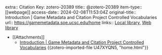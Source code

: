 extra:: Citation Key: zotero-20389
title:: @zotero-20389
item-type:: [[webpage]]
access-date:: 2024-02-08T11:53:04Z
original-title:: Introduction | Game Metadata and Citation Project Controlled Vocabularies
url:: https://gamemetadata.soe.ucsc.edu/home
links:: [Local library](zotero://select/groups/2386895/items/ATMUHVKL), [Web library](https://www.zotero.org/groups/2386895/items/ATMUHVKL)

- [[Attachments]]
	- [Introduction | Game Metadata and Citation Project Controlled Vocabularies](https://gamemetadata.soe.ucsc.edu/home) {{zotero-imported-file U47XYQN5, "home.html"}}